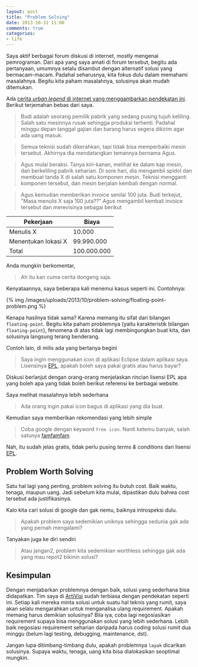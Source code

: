 ```yaml
---
layout: post
title: "Problem Solving"
date: 2013-10-31 11:00
comments: true
categories: 
- life
---
```


Saya aktif berbagai forum diskusi di internet, mostly mengenai pemrograman. Dari apa yang saya amati di forum tersebut, begitu ada pertanyaan, umumnya selalu disambut dengan alternatif solusi yang bermacam-macam. Padahal seharusnya, kita fokus dulu dalam memahami masalahnya. Begitu kita paham masalahnya, solusinya akan mudah ditemukan.

Ada [cerita _urban legend_ di internet yang menggambarkan pendekatan ini](http://www.snopes.com/business/genius/where.asp). Berikut terjemahan bebas dari saya.

<!--more-->

> Budi adalah seorang pemilik pabrik yang sedang pusing tujuh keliling.
> Salah satu mesinnya rusak sehingga produksi terhenti. 
> Padahal minggu depan tanggal gajian dan barang harus segera dikirim agar ada uang masuk.

> Semua teknisi sudah dikerahkan, tapi tidak bisa memperbaiki mesin tersebut.
> Akhirnya dia mendatangkan temannya bernama Agus.

> Agus mulai beraksi. Tanya kiri-kanan, melihat ke dalam kap mesin, dan berkeliling pabrik seharian.
> Di sore hari, dia mengambil spidol dan membuat tanda X di salah satu komponen mesin.
> Teknisi mengganti komponen tersebut, dan mesin berjalan kembali dengan normal.

> Agus kemudian memberikan invoice senilai 100 juta. Budi terkejut, "Masa menulis X saja 100 juta??"
> Agus mengambil kembali invoice tersebut dan merevisinya sebagai berikut


Pekerjaan             | Biaya
----------------------|--------------------
Menulis X             |             10.000
Menentukan lokasi X   |         99.990.000
Total                 |        100.000.000


Anda mungkin berkomentar, 

> Ah itu kan cuma cerita dongeng saja.

Kenyataannya, saya beberapa kali menemui kasus seperti ini. Contohnya:

{% img /images/uploads/2013/10/problem-solving/floating-point-problem.png %}

Kenapa hasilnya tidak sama? Karena memang itu sifat dari bilangan `floating-point`.
Begitu kita paham problemnya (yaitu karakteristik bilangan `floating-point`), fenomena di atas tidak lagi membingungkan buat kita, 
dan solusinya langsung terang benderang.

Contoh lain, di milis ada yang bertanya begini

> Saya ingin menggunakan icon di aplikasi Eclipse dalam aplikasi saya.
> Lisensinya [EPL](http://en.wikipedia.org/wiki/Eclipse_Public_License), apakah boleh saya pakai gratis atau harus bayar?

Diskusi berlanjut dengan orang-orang menjelaskan rincian lisensi EPL apa yang boleh apa yang tidak boleh
berikut referensi ke berbagai website.

Saya melihat masalahnya lebih sederhana

> Ada orang ingin pakai icon bagus di aplikasi yang dia buat.

Kemudian saya memberikan rekomendasi yang lebih simple

> Coba google dengan keyword `free icon`. 
> Nanti ketemu banyak, salah satunya [famfamfam](http://www.famfamfam.com/lab/icons/).

Nah, itu sudah jelas gratis, tidak perlu pusing _terms & conditions_ dari lisensi [EPL](http://en.wikipedia.org/wiki/Eclipse_Public_License).

## Problem Worth Solving ##

Satu hal lagi yang penting, problem solving itu butuh cost. Baik waktu, tenaga, maupun uang. Jadi sebelum kita mulai, dipastikan dulu bahwa cost tersebut ada justifikasinya.

Kalo kita cari solusi di google dan gak nemu, baiknya introspeksi dulu.

> Apakah problem saya sedemikian uniknya sehingga sedunia gak ada yang pernah mengalami?

Tanyakan juga ke diri sendiri

> Atau jangan2, problem kita sedemikian worthless sehingga gak ada yang mau repot2 bikinin solusi?

## Kesimpulan ##

Dengan menjabarkan problemnya dengan baik, solusi yang sederhana bisa didapatkan. Tim saya di [ArtiVisi](http://www.artivisi.com) sudah terbiasa dengan pendekatan seperti ini. Setiap kali mereka minta solusi untuk suatu hal teknis yang rumit, saya akan selalu mengarahkan untuk menganalisa ulang requirement. Apakah memang harus demikian solusinya? Bila iya, coba lagi negosiasikan requirement supaya bisa menggunakan solusi yang lebih sederhana. Lebih baik negosiasi requirement seharian daripada harus coding solusi rumit dua minggu (belum lagi testing, debugging, maintenance, dst).

Jangan lupa ditimbang-timbang dulu, apakah problemnya `layak` dicarikan solusinya. Supaya waktu, tenaga, uang kita bisa dialokasikan seoptimal mungkin.
